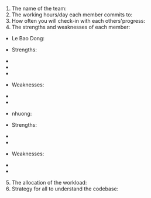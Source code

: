 1. The name of the team:
2. The working hours/day each member commits to:
3. How often you will check-in with each others'progress:
4. The strengths and weaknesses of each member:
  * Le Bao Dong:
  - Strengths:
  +
  +
  +
  - Weaknesses:
  +
  +
  * nhuong:
  - Strengths:
  +
  +
  - Weaknesses:
  +
  +
5. The allocation of the workload:
6. Strategy for all to understand the codebase:

